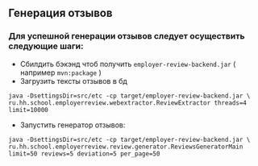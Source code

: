 ## Генерация отзывов

### Для успешной генерации отзывов следует осуществить следующие шаги:

* Сбилдить бэкэнд чтоб получить `employer-review-backend.jar` ( например `mvn:package` )
* Загрузить тексты отзывов в бд
```
java -DsettingsDir=src/etc -cp target/employer-review-backend.jar \
ru.hh.school.employerreview.webextractor.ReviewExtractor threads=4 limit=10000
```
* Запустить генератор отзывов:
```
java -DsettingsDir=src/etc -cp target/employer-review-backend.jar \
ru.hh.school.employerreview.review.generator.ReviewsGeneratorMain limit=50 reviews=5 deviation=5 per_page=50
```
